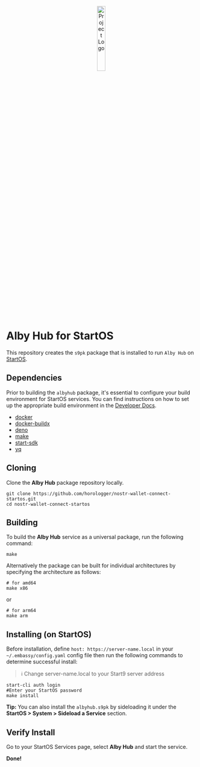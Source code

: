 <p align="center">
  <img src="nwc-logo.png" alt="Project Logo" width="21%">
</p>

# Alby Hub for StartOS

This repository creates the `s9pk` package that is installed to run `Alby Hub` on [StartOS](https://github.com/Start9Labs/start-os/).

## Dependencies

Prior to building the `albyhub` package, it's essential to configure your build environment for StartOS services. You can find instructions on how to set up the appropriate build environment in the [Developer Docs](https://docs.start9.com/latest/developer-docs/packaging).

- [docker](https://docs.docker.com/get-docker)
- [docker-buildx](https://docs.docker.com/buildx/working-with-buildx/)
- [deno](https://deno.land/)
- [make](https://www.gnu.org/software/make/)
- [start-sdk](https://github.com/Start9Labs/start-os/tree/sdk/core)
- [yq](https://mikefarah.gitbook.io/yq)

## Cloning

Clone the **Alby Hub** package repository locally.

```
git clone https://github.com/horologger/nostr-wallet-connect-startos.git
cd nostr-wallet-connect-startos
```

## Building

To build the **Alby Hub** service as a universal package, run the following command:

```
make
```

Alternatively the package can be built for individual architectures by specifying the architecture as follows:

```
# for amd64
make x86
```
or
```
# for arm64
make arm
```

## Installing (on StartOS)

Before installation, define `host: https://server-name.local` in your `~/.embassy/config.yaml` config file then run the following commands to determine successful install:

> :information_source: Change server-name.local to your Start9 server address

```
start-cli auth login
#Enter your StartOS password
make install
```

**Tip:** You can also install the `albyhub.s9pk` by sideloading it under the **StartOS > System > Sideload a Service** section.

## Verify Install

Go to your StartOS Services page, select **Alby Hub** and start the service.

**Done!**
